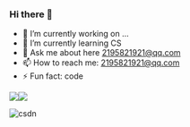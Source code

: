 ### Hi there 👋

<!--
**JaeHua/JaeHua** is a ✨ _special_ ✨ repository because its `README.md` (this file) appears on your GitHub profile.

Here are some ideas to get you started:
-->
- 🔭 I’m currently working on ...
- 🌱 I’m currently learning CS
- 💬 Ask me about here 2195821921@qq.com
- 📫 How to reach me: 2195821921@qq.com
- ⚡ Fun fact: code

<img align="center"  src="https://github-readme-stats.vercel.app/api?username=JaeHua&show_icons=true&theme=radical"/><img align="center"  src="https://github-readme-stats.vercel.app/api/top-langs/?username=JaeHua&theme=radical&layout=compact"  />


![csdn](https://stats.justsong.cn/api/csdn?id=m0_73421035&theme=radical)
